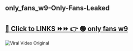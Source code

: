 
 ## only_fans_w9-Only-Fans-Leaked

# <h2><a href="https://clipsfans.com/only_fans_w9&ref=git">🔗 Click to LINKS ⏩⏩ 👉 🟢 only fans w9 </a></h2>

<a href="https://clipsfans.com/only_fans_w9&ref=git" rel="nofollow" data-target="animated-image.originalLink"><img src="https://i.ibb.co.com/xMMVF88/686577567.gif" alt="Viral Video Original" style="max-width: 100%; display: inline-block;" data-target="animated-image.originalImage"></a>
